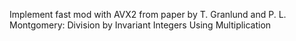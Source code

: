 Implement fast mod with AVX2 from paper by T. Granlund and P. L. Montgomery: Division by Invariant Integers Using Multiplication
